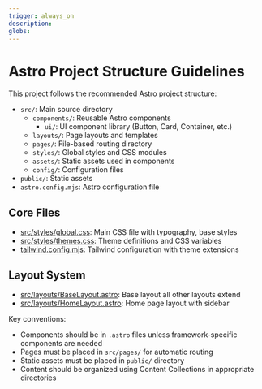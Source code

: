 ```yaml
---
trigger: always_on
description: 
globs: 
---
```

# Astro Project Structure Guidelines

This project follows the recommended Astro project structure:

- `src/`: Main source directory
  - `components/`: Reusable Astro components
    - `ui/`: UI component library (Button, Card, Container, etc.)
  - `layouts/`: Page layouts and templates
  - `pages/`: File-based routing directory
  - `styles/`: Global styles and CSS modules
  - `assets/`: Static assets used in components
  - `config/`: Configuration files
- `public/`: Static assets
- `astro.config.mjs`: Astro configuration file

## Core Files
- [src/styles/global.css](mdc:src/styles/global.css): Main CSS file with typography, base styles
- [src/styles/themes.css](mdc:src/styles/themes.css): Theme definitions and CSS variables
- [tailwind.config.mjs](mdc:tailwind.config.mjs): Tailwind configuration with theme extensions

## Layout System
- [src/layouts/BaseLayout.astro](mdc:src/layouts/BaseLayout.astro): Base layout all other layouts extend
- [src/layouts/HomeLayout.astro](mdc:src/layouts/HomeLayout.astro): Home page layout with sidebar

Key conventions:
- Components should be in `.astro` files unless framework-specific components are needed
- Pages must be placed in `src/pages/` for automatic routing
- Static assets must be placed in `public/` directory
- Content should be organized using Content Collections in appropriate directories
